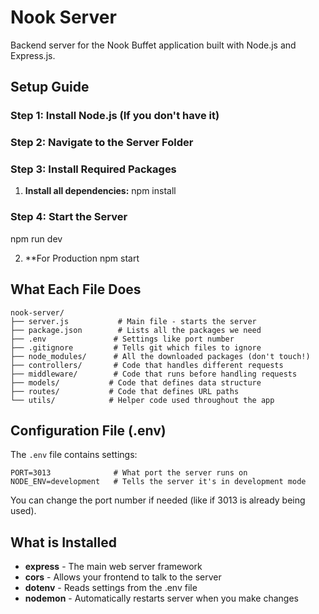 # Nook Server

Backend server for the Nook Buffet application built with Node.js and Express.js.

## Setup Guide

### Step 1: Install Node.js (If you don't have it) 

### Step 2: Navigate to the Server Folder 

### Step 3: Install Required Packages

1. **Install all dependencies:**
   npm install

### Step 4: Start the Server
   npm run dev


2. **For Production
   npm start


## What Each File Does 

```
nook-server/
├── server.js           # Main file - starts the server
├── package.json        # Lists all the packages we need
├── .env               # Settings like port number
├── .gitignore         # Tells git which files to ignore
├── node_modules/      # All the downloaded packages (don't touch!)
├── controllers/       # Code that handles different requests
├── middleware/        # Code that runs before handling requests
├── models/           # Code that defines data structure
├── routes/           # Code that defines URL paths
└── utils/            # Helper code used throughout the app
```

## Configuration File (.env)

The `.env` file contains settings:
```
PORT=3013              # What port the server runs on
NODE_ENV=development   # Tells the server it's in development mode
```

You can change the port number if needed (like if 3013 is already being used).


## What is Installed

- **express** - The main web server framework
- **cors** - Allows your frontend to talk to the server
- **dotenv** - Reads settings from the .env file
- **nodemon** - Automatically restarts server when you make changes
